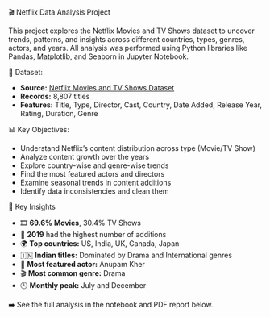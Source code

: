 🎬 Netflix Data Analysis Project

This project explores the Netflix Movies and TV Shows dataset to uncover trends, patterns, and insights across different countries, types, genres, actors, and years. All analysis was performed using Python libraries like Pandas, Matplotlib, and Seaborn in Jupyter Notebook.

📁 Dataset:

- **Source:** [Netflix Movies and TV Shows Dataset](https://www.kaggle.com/datasets/shivamb/netflix-shows)
- **Records:** 8,807 titles
- **Features:** Title, Type, Director, Cast, Country, Date Added, Release Year, Rating, Duration, Genre

📊 Key Objectives:

- Understand Netflix’s content distribution across type (Movie/TV Show)
- Analyze content growth over the years
- Explore country-wise and genre-wise trends
- Find the most featured actors and directors
- Examine seasonal trends in content additions
- Identify data inconsistencies and clean them

📌 Key Insights

- 🎞 **69.6% Movies**, 30.4% TV Shows
- 📅 **2019** had the highest number of additions
- 🌍 **Top countries:** US, India, UK, Canada, Japan
- 🇮🇳 **Indian titles:** Dominated by Drama and International genres
- 👤 **Most featured actor:** Anupam Kher
- 🎬 **Most common genre:** Drama
- 🕓 **Monthly peak:** July and December

➡️ See the full analysis in the notebook and PDF report below.
